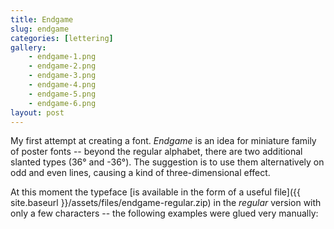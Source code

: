 ```yaml
---
title: Endgame
slug: endgame
categories: [lettering]
gallery:
    - endgame-1.png
    - endgame-2.png
    - endgame-3.png
    - endgame-4.png
    - endgame-5.png
    - endgame-6.png
layout: post
---
```


My first attempt at creating a font. _Endgame_ is an idea for miniature family of poster fonts -- beyond the regular alphabet, there are two additional slanted types (36° and -36°). The suggestion is to use them alternatively on odd and even lines, causing a kind of three-dimensional effect.

At this moment the typeface [is available in the form of a useful file]({{ site.baseurl }}/assets/files/endgame-regular.zip) in the *regular* version with only a few characters -- the following examples were glued very manually:
